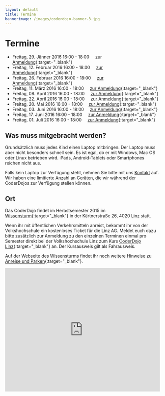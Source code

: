 ```yaml
---
layout: default
title: Termine
bannerimage: /images/coderdojo-banner-3.jpg
---
```


# Termine

* Freitag, 29. Jänner 2016 16:00 - 18:00&nbsp;&nbsp;&nbsp;&nbsp;&nbsp;[zur Anmeldung](https://www.eventbrite.de/e/coderdojo-linz-wissensturm-tickets-19222588279){:target="_blank"}
* Freitag, 12. Februar 2016 16:00 - 18:00&nbsp;&nbsp;&nbsp;&nbsp;&nbsp;[zur Anmeldung](https://www.eventbrite.de/e/coderdojo-linz-wissensturm-tickets-19222589282){:target="_blank"}
* Freitag, 26. Februar 2016 16:00 - 18:00&nbsp;&nbsp;&nbsp;&nbsp;&nbsp;[zur Anmeldung](https://www.eventbrite.de/e/coderdojo-linz-wissensturm-tickets-19222590285){:target="_blank"}
* Freitag, 11. März 2016 16:00 - 18:00&nbsp;&nbsp;&nbsp;&nbsp;&nbsp;[zur Anmeldung](https://www.eventbrite.de/e/coderdojo-linz-wissensturm-tickets-19222591288){:target="_blank"}
* Freitag, 08. April 2016 16:00 - 18:00&nbsp;&nbsp;&nbsp;&nbsp;&nbsp;[zur Anmeldung](https://www.eventbrite.de/e/coderdojo-linz-wissensturm-tickets-19903127791){:target="_blank"}
* Freitag, 22. April 2016 16:00 - 18:00&nbsp;&nbsp;&nbsp;&nbsp;&nbsp;[zur Anmeldung](https://www.eventbrite.de/e/coderdojo-linz-wissensturm-tickets-19903128794){:target="_blank"}
* Freitag, 20. Mai 2016 16:00 - 18:00&nbsp;&nbsp;&nbsp;&nbsp;&nbsp;[zur Anmeldung](https://www.eventbrite.de/e/coderdojo-linz-wissensturm-tickets-19903129797){:target="_blank"}
* Freitag, 03. Juni 2016 16:00 - 18:00&nbsp;&nbsp;&nbsp;&nbsp;&nbsp;[zur Anmeldung](https://www.eventbrite.de/e/coderdojo-linz-wissensturm-tickets-19903130800){:target="_blank"}
* Freitag, 17. Juni 2016 16:00 - 18:00&nbsp;&nbsp;&nbsp;&nbsp;&nbsp;[zur Anmeldung](https://www.eventbrite.de/e/coderdojo-linz-wissensturm-tickets-19903131803){:target="_blank"}
* Freitag, 01. Juli 2016 16:00 - 18:00&nbsp;&nbsp;&nbsp;&nbsp;&nbsp;[zur Anmeldung](https://www.eventbrite.de/e/coderdojo-linz-wissensturm-tickets-19903132806){:target="_blank"}

## Was muss mitgebracht werden?

Grundsätzlich muss jedes Kind einen Laptop mitbringen. Der Laptop muss aber nicht besonders schnell sein. Es ist egal, ob er mit Windows, Mac OS oder Linux betrieben wird. iPads, Android-Tablets oder Smartphones reichen nicht aus.

Falls kein Laptop zur Verfügung steht, nehmen Sie bitte mit uns [Kontakt](http://coderdojo-linz.github.io/kontakt.html) auf. Wir haben eine limitierte Anzahl an Geräten, die wir während der CoderDojos zur Verfügung stellen können.

## Ort

Das CoderDojo findet im Herbstsemester 2015 im [Wissensturm](http://www.linz.at/wissensturm/){:target="_blank"} in der Kärtnerstraße 26, 4020 Linz statt. 

Wenn ihr mit öffentlichen Verkehrsmitteln anreist, bekommt ihr von der Volkshochschule ein kostenloses Ticket für die Linz AG. Meldet euch dazu bitte zusätzlich zur Anmeldung zu den einzelnen 
Terminen einmal pro Semester direkt bei der Volkshochschule Linz zum Kurs [CoderDojo Linz](https://vhskurs.linz.gv.at/index.php?kathaupt=11&knr=15.24760&kursname=CoderDojo+Linz){:target="_blank"} an. 
Der Kursausweis gilt als Fahrausweis.

Auf der Webseite des Wissensturms findet ihr noch weitere Hinweise zu [Anreise und Parken](http://www.linz.at/wissensturm/anreise.asp){:target="_blank"}.

<iframe frameborder="0" style="border: 0; width: 100%; height: 400px;" src="https://www.google.com/maps/embed/v1/place?q=Wissensturm%20Volkshochschule%20Linz%20Stadtbibliothek%2C%20K%C3%A4rntnerstra%C3%9Fe%2C%20Linz%2C%20Austria&key=AIzaSyAAgaQBWJByXn9NNkGVGGRFRxGXUWXxBXE" allowfullscreen></iframe> 
